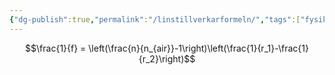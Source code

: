 ```yaml
---
{"dg-publish":true,"permalink":"/linstillverkarformeln/","tags":["fysik"]}
---
```


$$\frac{1}{f} = \left(\frac{n}{n_{air}}-1\right)\left(\frac{1}{r_1}-\frac{1}{r_2}\right)$$